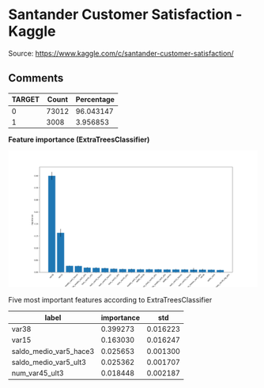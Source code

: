 # Santander Customer Satisfaction - Kaggle

Source: https://www.kaggle.com/c/santander-customer-satisfaction/

## Comments

TARGET | Count | Percentage
---|---|---
0 |  73012 |  96.043147
1 |   3008 |   3.956853


**Feature importance (ExtraTreesClassifier)**

![Feature importance (ExtraTreesClassifier)](/img/feature_importance.png?raw=true "Feature importance (ExtraTreesClassifier)")

Five most important features according to ExtraTreesClassifier

label | importance | std
---|---|---
var38                  |   0.399273 | 0.016223
var15                  |   0.163030 | 0.016247
saldo_medio_var5_hace3 |   0.025653 | 0.001300
saldo_medio_var5_ult3  |   0.025362 | 0.001707
num_var45_ult3         |   0.018448 | 0.002187

